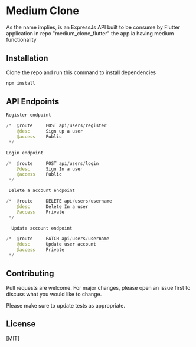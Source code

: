# Medium Clone

As the name implies, is an ExpressJs API built to be consume by Flutter application in repo "medium_clone_flutter" the app ia having medium functionality

## Installation

Clone the repo and run this command to install dependencies

```bash
npm install
```

## API Endpoints

```python
Register endpoint

/*  @route     POST api/users/register
    @desc      Sign up a user
    @access    Public
 */

Login endpoint

/*  @route     POST api/users/login
    @desc      Sign In a user
    @access    Public
 */

 Delete a account endpoint

/*  @route     DELETE api/users/username
    @desc      Delete In a user
    @access    Private
 */

  Update account endpoint

/*  @route     PATCH api/users/username
    @desc      Update user account
    @access    Private
 */

```

## Contributing
Pull requests are welcome. For major changes, please open an issue first to discuss what you would like to change.

Please make sure to update tests as appropriate.

## License
[MIT]